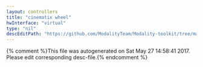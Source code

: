 ```yaml
---
layout: controllers
title: "cinematix wheel"
hwInterface: "virtual"
type: "nil"
descEditPath: "https://github.com/ModalityTeam/Modality-toolkit/tree/master/Modality/MKtlDescriptions//cinematix-wheel.desc.scd"
---
```

{% comment %}This file was autogenerated on Sat May 27 14:58:41 2017. Please edit corresponding desc-file.{% endcomment %}